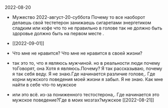 
2022-08-20
- Мужество 2022-август-20-суббота Почему то все наоборот делаешь свой тестетерон занижаешь сигаретами энергетиком сладким или кофе что то не правильно в голове так не должно быть здоровье должно быть на первом месте .

- [[2022-09-01]]
- Что мне не нравится? Что мне не нравится в своей жизни? 
- так это то, что я являюсь мужчиной. но в реальности люди почему тоГоворят, она Хотя я являюсь.Почему? Я так рассказываю, почему я так себя веду. Я не знаю.Где начинается различие голове,.	Где корни мужского поведения моей жизни я забыл. Я не знаю. Как мне найти в себе что-то мужское 
- или это всё. из-за пониженного тестостерона,. Где начинается это мужское поведение?Где в моих мозгах?мужское  [[2022-08-21]]